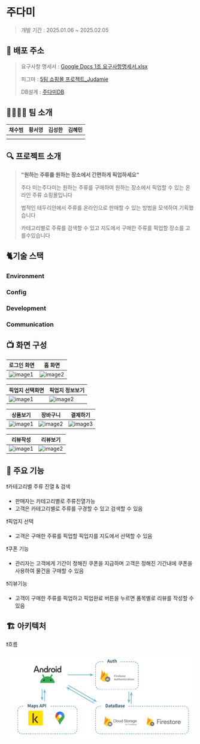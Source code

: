 # 주다미

> 개발 기간 : 2025.01.06 ~ 2025.02.05
> 

## 🌟 배포 주소
>
> 요구사항 명세서 : 
> [Google Docs 1조 요구사항명세서.xlsx](https://docs.google.com/spreadsheets/d/1-ofXDRmkZk47_xXCGW6bR6qeVCGTsSX3/edit?gid=1388090367#gid=1388090367)
>
> 피그마 : 
> [5팀 쇼핑몰 프로젝트_Judamie](https://www.figma.com/design/KfQfESZVDaSN9AjsIrL7xR/5%ED%8C%80-%EC%87%BC%ED%95%91%EB%AA%B0-%ED%94%84%EB%A1%9C%EC%A0%9D%ED%8A%B8_Judamie?node-id=0-1&p=f&t=C6MiEut56U40nvz5-0)
>
> DB설계 :
> [주다미DB](https://docs.google.com/spreadsheets/d/1SCuNlvhLw9gVG4kw_PFAJ-dmJBbQWXTtrIrgylUT9h0/edit?gid=378717404#gid=378717404)
> 

## 👨‍👩‍👧‍👦 팀 소개

| 채수범 | 황서영 | 김성한 | 김혜민 |
| --- | --- | --- | --- |
|  |  |  |  |
|  |  |  |  |

## 🔍 프로젝트 소개

> **"원하는 주류를 원하는 장소에서 간편하게 픽업하세요"**
>
>
> 주다 미는주다미는 원하는 주류를 구매하여 원하는 장소에서 픽업할 수 있는 온라인 주류 쇼핑몰입니다
>
> 법적인 테두리안에서 주류를 온라인으로 판매할 수 있는 방법을 모색하여 기획했습니다
>
> 카테고리별로 주류를 검색할 수 있고 지도에서 구매한 주류를 픽업할 장소를 고를수있습니다
> 

## 🐈기술 스택

### **Environment**

[](https://img.shields.io/badge/androidstudio-3DDC84?style=for-the-badge&logo=androidstudio&logoColor=white)

[](https://img.shields.io/badge/github-181717?style=for-the-badge&logo=github&logoColor=white)

[](https://img.shields.io/badge/git-F05032?style=for-the-badge&logo=git&logoColor=white)

### Config

[](https://img.shields.io/badge/gradle-02303A?style=for-the-badge&logo=gradle&logoColor=white)

### Development

[](https://img.shields.io/badge/android-34A853?style=for-the-badge&logo=android&logoColor=white)

[](https://img.shields.io/badge/kotlin-7F52FF?style=for-the-badge&logo=kotlin&logoColor=white)

[](https://img.shields.io/badge/MVVM-2D50A5?style=for-the-badge)

[](https://img.shields.io/badge/Hilt-36474F?style=for-the-badge)

[](https://img.shields.io/badge/firebase-DD2C00?style=for-the-badge&logo=firebase&logoColor=white)

[](https://img.shields.io/badge/node.js-339933?style=for-the-badge&logo=Node.js&logoColor=white)

### Communication

[](https://img.shields.io/badge/notion-000000?style=for-the-badge&logo=notion&logoColor=white)

## 📺 화면 구성

| 로그인 화면 | 홈 화면 |
| --- | --- |
| ![image1](app/src/main/res/drawable/image1.png) | ![image2](app/src/main/res/drawable/image2.png) |

| 픽업지 선택화면 | 픽업지 정보보기 |
| --- | --- |
| ![image1](app/src/main/res/drawable/image4.png) | ![image2](app/src/main/res/drawable/image5.png) |

| 상품보기 | 장바구니 | 결제하기 |
| --- | --- | --- |
| ![image1](app/src/main/res/drawable/memories.jpg) | ![image2](app/src/main/res/drawable/image8.png) | ![image3](app/src/main/res/drawable/image9.png) |

| 리뷰작성 | 리뷰보기 |
| --- | --- |
| ![image1](app/src/main/res/drawable/memories.jpg) | ![image2](app/src/main/res/drawable/image8.png) |
## 🔔 주요 기능

❗카테고리별 주류 진열 & 검색

- 판매자는 카테고리별로 주류진열가능
- 고객은 카테고리별로 주류를 구경할 수 있고 검색할 수 있음

❗픽업지 선택

- 고객은 구매한 주류를 픽업할 픽업지를 지도에서 선택할 수 있음

❗쿠폰 기능

- 관리자는 고객에게 기간이 정해진 쿠폰을 지급하며 고객은 정해진 기간내에 쿠폰을 사용하여 물건을 구매할 수 있음

❗리뷰기능

- 고객이 구매한 주류를 픽업하고 픽업완료 버튼을 누르면 품목별로 리뷰를 작성할 수 있음

## 🏗️ **아키텍처**

❗흐름

![image1](app/src/main/res/drawable/judamie_architecture.png)
